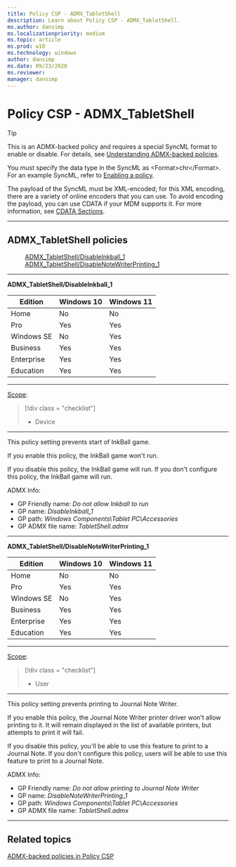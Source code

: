 ```yaml
---
title: Policy CSP - ADMX_TabletShell
description: Learn about Policy CSP - ADMX_TabletShell.
ms.author: dansimp
ms.localizationpriority: medium
ms.topic: article
ms.prod: w10
ms.technology: windows
author: dansimp
ms.date: 09/23/2020
ms.reviewer: 
manager: dansimp
---
```


# Policy CSP - ADMX_TabletShell

> [!TIP]
> This is an ADMX-backed policy and requires a special SyncML format to enable or disable.  For details, see [Understanding ADMX-backed policies](./understanding-admx-backed-policies.md).
> 
> You must specify the data type in the SyncML as &lt;Format&gt;chr&lt;/Format&gt;. For an example SyncML, refer to [Enabling a policy](./understanding-admx-backed-policies.md#enabling-a-policy).
> 
> The payload of the SyncML must be XML-encoded; for this XML encoding, there are a variety of online encoders that you can use. To avoid encoding the payload, you can use CDATA if your MDM supports it. For more information, see [CDATA Sections](http://www.w3.org/TR/REC-xml/#sec-cdata-sect).

<hr/>

<!--Policies-->
## ADMX_TabletShell policies  

<dl>
  <dd>
    <a href="#admx-tabletshell-disableinkball_1">ADMX_TabletShell/DisableInkball_1</a>
  </dd>
  <dd>
    <a href="#admx-tabletshell-disablenotewriterprinting_1">ADMX_TabletShell/DisableNoteWriterPrinting_1</a>
  </dd>
</dl>


<hr/>

<!--Policy-->
<a href="" id="admx-tabletshell-disableinkball_1"></a>**ADMX_TabletShell/DisableInkball_1**  

<!--SupportedSKUs-->

|Edition|Windows 10|Windows 11|
|--- |--- |--- |
|Home|No|No|
|Pro|Yes|Yes|
|Windows SE|No|Yes|
|Business|Yes|Yes|
|Enterprise|Yes|Yes|
|Education|Yes|Yes|

<!--/SupportedSKUs-->
<hr/>

<!--Scope-->
[Scope](./policy-configuration-service-provider.md#policy-scope):

> [!div class = "checklist"]
> * Device

<hr/>

<!--/Scope-->
<!--Description-->
This policy setting prevents start of InkBall game.  

If you enable this policy, the InkBall game won't run.  

If you disable this policy, the InkBall game will run.  If you don't configure this policy, the InkBall game will run.

<!--/Description-->


<!--ADMXBacked-->
ADMX Info:  
-   GP Friendly name: *Do not allow Inkball to run*
-   GP name: *DisableInkball_1*
-   GP path: *Windows Components\Tablet PC\Accessories*
-   GP ADMX file name: *TabletShell.admx*

<!--/ADMXBacked-->
<!--/Policy-->

<hr/>

<!--Policy-->
<a href="" id="admx-tabletshell-disablenotewriterprinting_1"></a>**ADMX_TabletShell/DisableNoteWriterPrinting_1**  

<!--SupportedSKUs-->

|Edition|Windows 10|Windows 11|
|--- |--- |--- |
|Home|No|No|
|Pro|Yes|Yes|
|Windows SE|No|Yes|
|Business|Yes|Yes|
|Enterprise|Yes|Yes|
|Education|Yes|Yes|

<!--/SupportedSKUs-->
<hr/>

<!--Scope-->
[Scope](./policy-configuration-service-provider.md#policy-scope):

> [!div class = "checklist"]
> * User

<hr/>

<!--/Scope-->
<!--Description-->
This policy setting prevents printing to Journal Note Writer.  

If you enable this policy, the Journal Note Writer printer driver won't allow printing to it. It will remain displayed in the list of available printers, but attempts to print it will fail.  

If you disable this policy, you'll be able to use this feature to print to a Journal Note.  If you don't configure this policy, users will be able to use this feature to print to a Journal Note.


<!--/Description-->


<!--ADMXBacked-->
ADMX Info:  
-   GP Friendly name: *Do not allow printing to Journal Note Writer*
-   GP name: *DisableNoteWriterPrinting_1*
-   GP path: *Windows Components\Tablet PC\Accessories*
-   GP ADMX file name: *TabletShell.admx*

<!--/ADMXBacked-->
<!--/Policy-->
<hr/>



<!--/Policies-->

## Related topics

[ADMX-backed policies in Policy CSP](./policies-in-policy-csp-admx-backed.md)
